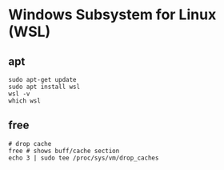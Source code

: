# Windows Subsystem for Linux (WSL)

## apt
```
sudo apt-get update
sudo apt install wsl
wsl -v
which wsl
```

## free
```
# drop cache
free # shows buff/cache section
echo 3 | sudo tee /proc/sys/vm/drop_caches
```
